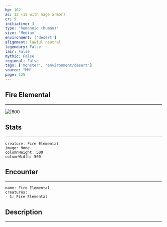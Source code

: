 ```yaml
---
hp: 102
ac: 12 (15 with mage armor)
cr: 5
initiative: 3
type: 'humanoid (human)'    
size: 'Medium'
environment: ['desert']
alignment: lawful neutral
legendary: False
lair: False
mythic: False
regional: False
tags: ['monster', 'environment/desert']
source: "MM"
page: 125
---
```


## Fire Elemental
---

![|600](D:/Program%20Files/5e.tools/img/bestiary/MM/Fire%20Elemental.jpg)

## Stats
---

```statblock
creature: Fire Elemental
image: None
columnHeight: 500
columnWidth: 500
```

## Encounter
---

```encounter-table
name: Fire Elemental
creatures:
- 1: Fire Elemental
```

## Description
---





